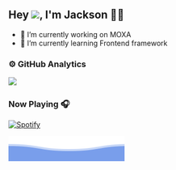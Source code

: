 ## Hey <img src="https://github.com/TheDudeThatCode/TheDudeThatCode/blob/master/Assets/Hi.gif" width="29px">, I'm Jackson 👨‍💻


- 🔭 I’m currently working on MOXA
- 🌱 I’m currently learning Frontend framework

### ⚙️ GitHub Analytics

<p>
  <a href="https://github.com/AVS1508">
<!--     <img height="180em" src="https://github-readme-stats-eight-theta.vercel.app/api?username=JacksonTsai&show_icons=true&theme=algolia&include_all_commits=true&count_private=true"/> -->
    <img height="180em" src="https://github-readme-streak-stats.herokuapp.com/?user=amananku26&theme=algolia/>
    <br />
    <img height="180em" src="https://github-readme-stats-eight-theta.vercel.app/api/top-langs/?username=JacksonTsai&layout=compact&langs_count=8&theme=algolia"/>
  </a>
</p>

### Now Playing 🎧

[![Spotify](https://github-readme-remake.vercel.app/api/spotify)](https://open.spotify.com/user/41ggdqf8w6e98hn8z038oy5ga)
<br/>

![Jackson](https://github.com/JacksonTsai/JacksonTsai/blob/main/bottom_header.svg)

